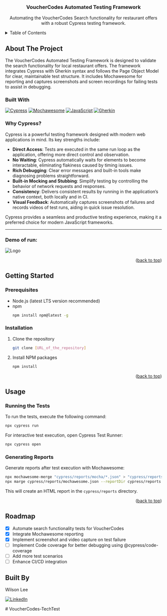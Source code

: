 <!-- Improved compatibility of back to top link: See: https://github.com/othneildrew/Best-README-Template/pull/73 -->
<a name="readme-top"></a>

<!-- PROJECT SHIELDS -->
<!-- OMITTED FOR BREVITY -->

<!-- PROJECT LOGO -->
<br />
<div align="center">
  <!-- OMITTED LOGO LINK FOR BREVITY -->
  <h3 align="center">VoucherCodes Automated Testing Framework</h3>

  <p align="center">
    Automating the VoucherCodes Search functionality for restaurant offers with a robust Cypress testing framework.
    <br />
    <!-- OMITTED DOC, DEMO, BUG, AND FEATURE REQUEST LINKS FOR BREVITY -->
  </p>
</div>

<!-- TABLE OF CONTENTS -->
<details>
  <summary>Table of Contents</summary>
  <ol>
    <li><a href="#about-the-project">About The Project</a></li>
    <li><a href="#getting-started">Getting Started</a>
      <ul>
        <li><a href="#prerequisites">Prerequisites</a></li>
        <li><a href="#installation">Installation</a></li>
      </ul>
    </li>
    <li><a href="#usage">Usage</a></li>
    <li><a href="#roadmap">Roadmap</a></li>
    <!-- OMITTED CONTRIBUTING, LICENSE, CONTACT, AND ACKNOWLEDGMENTS FOR BREVITY -->
  </ol>
</details>

<!-- ABOUT THE PROJECT -->
## About The Project
The VoucherCodes Automated Testing Framework is designed to validate the search functionality for local restaurant offers. The framework integrates Cypress with Gherkin syntax and follows the Page Object Model for clear, maintainable test structure. It includes Mochawesome for reporting and captures screenshots and screen recordings for failing tests to assist in debugging.

### Built With
[![Cypress][Cypress.io]][Cypress-url]
[![Mochawesome][Mochawesome.com]][Mochawesome-url] 
[![JavaScript][JavaScript.com]][JavaScript-url] 
[![Gherkin][Gherkin.io]][Gherkin-url]

### Why Cypress?

Cypress is a powerful testing framework designed with modern web applications in mind. Its key strengths include:

- **Direct Access**: Tests are executed in the same run loop as the application, offering more direct control and observation.
- **No Waiting**: Cypress automatically waits for elements to become interactable, eliminating flakiness caused by timing issues.
- **Rich Debugging**: Clear error messages and built-in tools make diagnosing problems straightforward.
- **Built-in Mocking and Stubbing**: Simplify testing by controlling the behavior of network requests and responses.
- **Consistency**: Delivers consistent results by running in the application’s native context, both locally and in CI.
- **Visual Feedback**: Automatically captures screenshots of failures and records videos of test runs, aiding in quick issue resolution.

Cypress provides a seamless and productive testing experience, making it a preferred choice for modern JavaScript frameworks.

---

### Demo of run:
<img src="./assets/demo.gif" alt="Logo" styled="max-width: 100%; height: auto;">

<p align="right">(<a href="#readme-top">back to top</a>)</p>

<!-- GETTING STARTED -->
## Getting Started

### Prerequisites
- Node.js (latest LTS version recommended)
- npm
  ```sh
  npm install npm@latest -g
  ```

### Installation
1. Clone the repository
   ```sh
   git clone [URL_of_the_repository]
   ```
2. Install NPM packages
   ```sh
   npm install
   ```

<p align="right">(<a href="#readme-top">back to top</a>)</p>

<!-- USAGE EXAMPLES -->
## Usage

### Running the Tests
To run the tests, execute the following command:
```sh
npx cypress run
```
For interactive test execution, open Cypress Test Runner:
```sh
npx cypress open
```

### Generating Reports
Generate reports after test execution with Mochawesome:
```sh
npx mochawesome-merge "cypress/reports/mocha/*.json" > "cypress/reports/mochawesome.json"
npx marge cypress/reports/mochawesome.json --reportDir cypress/reports
```
This will create an HTML report in the `cypress/reports` directory.

<p align="right">(<a href="#readme-top">back to top</a>)</p>

<!-- ROADMAP -->
## Roadmap
- [x] Automate search functionality tests for VoucherCodes
- [x] Integrate Mochawesome reporting
- [x] Implement screenshot and video capture on test failure
- [ ] Implement Code coverage for better debugging using @cypress/code-coverage
- [ ] Add more test scenarios
- [ ] Enhance CI/CD integration

## Built By 

Wilson Lee

[![LinkedIn][linkedin-shield]][linkedin-url] 

<!-- MARKDOWN LINKS & IMAGES -->
[linkedin-shield]: https://img.shields.io/badge/-LinkedIn-blue.svg?style=for-the-badge&logo=linkedin&colorB=555
[linkedin-url]: https://www.linkedin.com/in/wilson-d-lee/
[Cypress.io]: https://img.shields.io/badge/Cypress-17202C?style=for-the-badge&logo=cypress&logoColor=white
[Cypress-url]: https://cypress.io/
[Mochawesome.com]: https://img.shields.io/badge/Mochawesome-00C88C?style=for-the-badge&logo=mochawesome&logoColor=white
[Mochawesome-url]: https://github.com/adamgruber/mochawesome
[JavaScript.com]: https://img.shields.io/badge/JavaScript-F7DF1E?style=for-the-badge&logo=javascript&logoColor=black
[JavaScript-url]: https://developer.mozilla.org/en-US/docs/Web/JavaScript
[Gherkin.io]: https://img.shields.io/badge/Gherkin-23D96C?style=for-the-badge&logo=cucumber&logoColor=white
[Gherkin-url]: https://cucumber.io/docs/gherkin/

<!-- OMITTED CONTRIBUTING, LICENSE, CONTACT, AND ACKNOWLEDGMENTS SECTIONS FOR BREVITY -->


<!-- OMITTED FOR BREVITY --># VoucherCodes-TechTest

